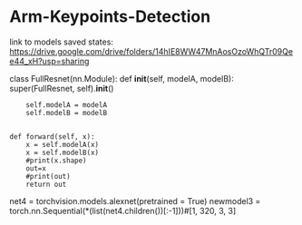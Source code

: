 # Arm-Keypoints-Detection
link to models saved states:
https://drive.google.com/drive/folders/14hIE8WW47MnAosOzoWhQTr09Qee44_xH?usp=sharing


class FullResnet(nn.Module):
    def __init__(self, modelA, modelB):
        super(FullResnet, self).__init__()

        self.modelA = modelA
        self.modelB = modelB


    def forward(self, x):
        x = self.modelA(x)
        x = self.modelB(x)
        #print(x.shape)
        out=x
        #print(out)
        return out
net4 = torchvision.models.alexnet(pretrained = True)
newmodel3 = torch.nn.Sequential(*(list(net4.children())[:-1]))#[1, 320, 3, 3]
